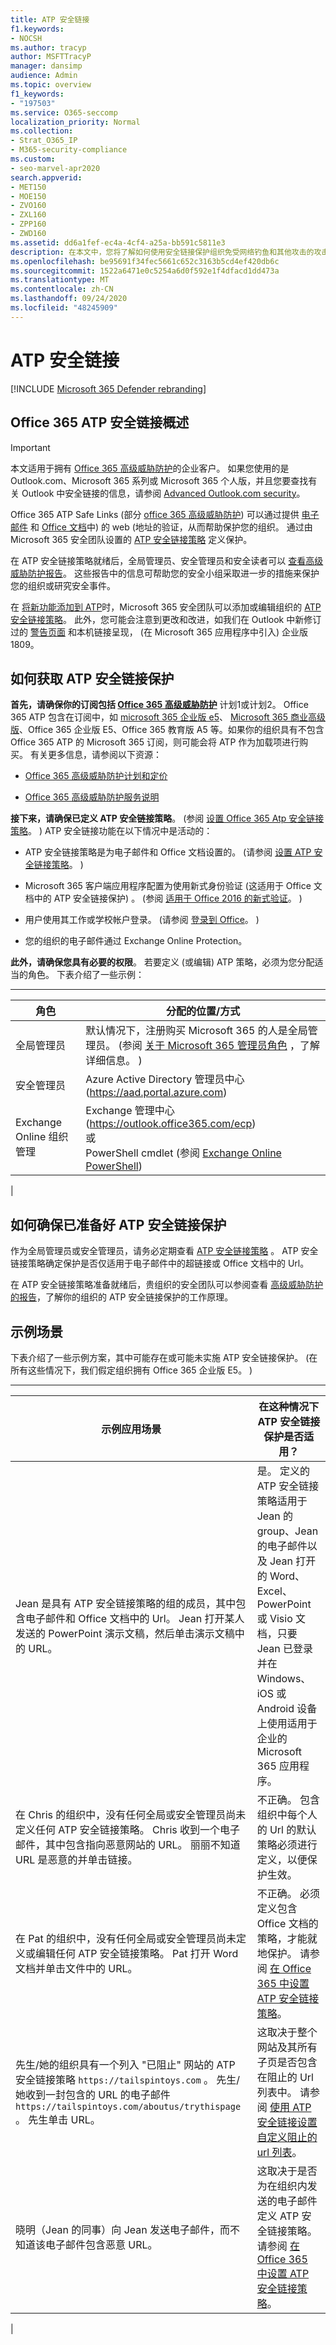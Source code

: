 ```yaml
---
title: ATP 安全链接
f1.keywords:
- NOCSH
ms.author: tracyp
author: MSFTTracyP
manager: dansimp
audience: Admin
ms.topic: overview
f1_keywords:
- "197503"
ms.service: O365-seccomp
localization_priority: Normal
ms.collection:
- Strat_O365_IP
- M365-security-compliance
ms.custom:
- seo-marvel-apr2020
search.appverid:
- MET150
- MOE150
- ZVO160
- ZXL160
- ZPP160
- ZWD160
ms.assetid: dd6a1fef-ec4a-4cf4-a25a-bb591c5811e3
description: 在本文中，您将了解如何使用安全链接保护组织免受网络钓鱼和其他攻击的攻击。
ms.openlocfilehash: be95691f34fec5661c652c3163b5cd4ef420db6c
ms.sourcegitcommit: 1522a6471e0c5254a6d0f592e1f4dfacd1dd473a
ms.translationtype: MT
ms.contentlocale: zh-CN
ms.lasthandoff: 09/24/2020
ms.locfileid: "48245909"
---
```

# <a name="atp-safe-links"></a>ATP 安全链接

[!INCLUDE [Microsoft 365 Defender rebranding](../includes/microsoft-defender-for-office.md)]

## <a name="overview-of-office-365-atp-safe-links"></a>Office 365 ATP 安全链接概述

> [!IMPORTANT]
> 本文适用于拥有 [Office 365 高级威胁防护](office-365-atp.md)的企业客户。 如果您使用的是 Outlook.com、Microsoft 365 系列或 Microsoft 365 个人版，并且您要查找有关 Outlook 中安全链接的信息，请参阅 [Advanced Outlook.com security](https://support.microsoft.com/office/882d2243-eab9-4545-a58a-b36fee4a46e2)。

Office 365 ATP Safe Links (部分 [office 365 高级威胁防护](office-365-atp.md)) 可以通过提供 [电子邮件](how-atp-safe-links-works.md#how-atp-safe-links-works-with-urls-in-email) 和 [Office 文档](how-atp-safe-links-works.md#how-atp-safe-links-works-with-urls-in-office-documents)中) 的 web (地址的验证，从而帮助保护您的组织。 通过由 Microsoft 365 安全团队设置的 [ATP 安全链接策略](set-up-atp-safe-links-policies.md) 定义保护。

在 ATP 安全链接策略就绪后，全局管理员、安全管理员和安全读者可以 [查看高级威胁防护报告](view-reports-for-atp.md)。 这些报告中的信息可帮助您的安全小组采取进一步的措施来保护您的组织或研究安全事件。

在 [将新功能添加到 ATP](office-365-atp.md#new-features-in-office-365-atp)时，Microsoft 365 安全团队可以添加或编辑组织的 [ATP 安全链接策略](set-up-atp-safe-links-policies.md)。 此外，您可能会注意到更改和改进，如我们在 Outlook 中新修订过的 [警告页面](atp-safe-links-warning-pages.md) 和本机链接呈现， (在 Microsoft 365 应用程序中引入) 企业版1809。

## <a name="how-to-get-atp-safe-links-protection"></a>如何获取 ATP 安全链接保护

**首先，请确保你的订阅包括 [Office 365 高级威胁防护](office-365-atp.md)** 计划1或计划2。 Office 365 ATP 包含在订阅中，如 [microsoft 365 企业版 e5](https://www.microsoft.com/microsoft-365/enterprise/home)、 [Microsoft 365 商业高级版](https://www.microsoft.com/microsoft-365/business)、Office 365 企业版 E5、Office 365 教育版 A5 等。如果你的组织具有不包含 Office 365 ATP 的 Microsoft 365 订阅，则可能会将 ATP 作为加载项进行购买。 有关更多信息，请参阅以下资源： 

- [Office 365 高级威胁防护计划和定价](https://products.office.com/exchange/advance-threat-protection)

- [Office 365 高级威胁防护服务说明](https://docs.microsoft.com/office365/servicedescriptions/office-365-advanced-threat-protection-service-description)

**接下来，请确保已定义 ATP 安全链接策略**。  (参阅 [设置 Office 365 Atp 安全链接策略](set-up-atp-safe-links-policies.md)。 ) ATP 安全链接功能在以下情况中是活动的：

- ATP 安全链接策略是为电子邮件和 Office 文档设置的。  (请参阅 [设置 ATP 安全链接策略](set-up-atp-safe-links-policies.md)。 ) 

- Microsoft 365 客户端应用程序配置为使用新式身份验证 (这适用于 Office 文档中的 ATP 安全链接保护) 。  (参阅 [适用于 Office 2016 的新式验证](https://docs.microsoft.com/microsoft-365/enterprise/modern-auth-for-office-2013-and-2016)。 ) 

- 用户使用其工作或学校帐户登录。  (请参阅 [登录到 Office](https://support.microsoft.com/office/b9582171-fd1f-4284-9846-bdd72bb28426)。 ) 

- 您的组织的电子邮件通过 Exchange Online Protection。

**此外，请确保您具有必要的权限**。 若要定义 (或编辑) ATP 策略，必须为您分配适当的角色。 下表介绍了一些示例：

****

|角色|分配的位置/方式|
|---|---|
|全局管理员|默认情况下，注册购买 Microsoft 365 的人是全局管理员。  (参阅 [关于 Microsoft 365 管理员角色](https://docs.microsoft.com/microsoft-365/admin/add-users/about-admin-roles) ，了解详细信息。 ) |
|安全管理员|Azure Active Directory 管理员中心 (<https://aad.portal.azure.com>) |
|Exchange Online 组织管理|Exchange 管理中心 (<https://outlook.office365.com/ecp>)  <br>或 <br>  PowerShell cmdlet (参阅 [Exchange Online PowerShell](https://docs.microsoft.com/powershell/exchange/exchange-online-powershell)) |
|

## <a name="how-to-make-sure-atp-safe-links-protection-is-in-place"></a>如何确保已准备好 ATP 安全链接保护

作为全局管理员或安全管理员，请务必定期查看 [ATP 安全链接策略](set-up-atp-safe-links-policies.md) 。 ATP 安全链接策略确定保护是否仅适用于电子邮件中的超链接或 Office 文档中的 Url。

在 ATP 安全链接策略准备就绪后，贵组织的安全团队可以参阅查看 [高级威胁防护的报告](view-reports-for-atp.md)，了解你的组织的 ATP 安全链接保护的工作原理。

## <a name="example-scenarios"></a>示例场景

下表介绍了一些示例方案，其中可能存在或可能未实施 ATP 安全链接保护。  (在所有这些情况下，我们假定组织拥有 Office 365 企业版 E5。 ) 

****

|示例应用场景|在这种情况下 ATP 安全链接保护是否适用？|
|---|---|
|Jean 是具有 ATP 安全链接策略的组的成员，其中包含电子邮件和 Office 文档中的 Url。 Jean 打开某人发送的 PowerPoint 演示文稿，然后单击演示文稿中的 URL。|是。 定义的 ATP 安全链接策略适用于 Jean 的 group、Jean 的电子邮件以及 Jean 打开的 Word、Excel、PowerPoint 或 Visio 文档，只要 Jean 已登录并在 Windows、iOS 或 Android 设备上使用适用于企业的 Microsoft 365 应用程序。|
|在 Chris 的组织中，没有任何全局或安全管理员尚未定义任何 ATP 安全链接策略。 Chris 收到一个电子邮件，其中包含指向恶意网站的 URL。 丽丽不知道 URL 是恶意的并单击链接。|不正确。 包含组织中每个人的 Url 的默认策略必须进行定义，以便保护生效。|
|在 Pat 的组织中，没有任何全局或安全管理员尚未定义或编辑任何 ATP 安全链接策略。 Pat 打开 Word 文档并单击文件中的 URL。|不正确。 必须定义包含 Office 文档的策略，才能就地保护。 请参阅 [在 Office 365 中设置 ATP 安全链接策略](set-up-atp-safe-links-policies.md)。|
|先生/她的组织具有一个列入 "已阻止" 网站的 ATP 安全链接策略 `https://tailspintoys.com` 。 先生/她收到一封包含的 URL 的电子邮件 `https://tailspintoys.com/aboutus/trythispage` 。 先生单击 URL。|这取决于整个网站及其所有子页是否包含在阻止的 Url 列表中。 请参阅 [使用 ATP 安全链接设置自定义阻止的 url 列表](set-up-a-custom-blocked-urls-list-atp.md)。|
|晓明（Jean 的同事）向 Jean 发送电子邮件，而不知道该电子邮件包含恶意 URL。|这取决于是否为在组织内发送的电子邮件定义 ATP 安全链接策略。 请参阅 [在 Office 365 中设置 ATP 安全链接策略](set-up-atp-safe-links-policies.md)。|
|
